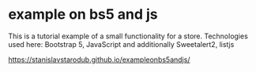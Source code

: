 # example on bs5 and js
This is a tutorial example of a small functionality for a store. Technologies used here: Bootstrap 5, JavaScript and additionally Sweetalert2, listjs

https://stanislavstarodub.github.io/exampleonbs5andjs/
